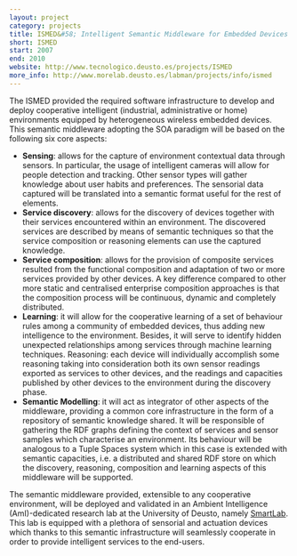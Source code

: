 ```yaml
---
layout: project
category: projects
title: ISMED&#58; Intelligent Semantic Middleware for Embedded Devices
short: ISMED
start: 2007
end: 2010
website: http://www.tecnologico.deusto.es/projects/ISMED
more_info: http://www.morelab.deusto.es/labman/projects/info/ismed
---
```


The ISMED provided the required software infrastructure to develop and deploy cooperative intelligent (industrial, administrative or home) environments equipped by heterogeneous wireless embedded devices.
This semantic middleware adopting the SOA paradigm will be based on the following six core aspects:

 * __Sensing__: allows for the capture of environment contextual data through sensors. In particular, the usage of intelligent cameras will allow for people detection and tracking. Other sensor types will gather knowledge about user habits and preferences. The sensorial data captured will be translated into a semantic format useful for the rest of elements.
 * __Service discovery__: allows for the discovery of devices together with their services encountered within an environment. The discovered services are described by means of semantic techniques so that the service composition or reasoning elements can use the captured knowledge.
 * __Service composition__: allows for the provision of composite services resulted from the functional composition and adaptation of two or more services provided by other devices. A key difference compared to other more static and centralised enterprise composition approaches is that the composition process will be continuous, dynamic and completely distributed.
 * __Learning__: it will allow for the cooperative learning of a set of behaviour rules among a community of embedded devices, thus adding new intelligence to the environment. Besides, it will serve to identify hidden unexpected relationships among services through machine learning techniques.
Reasoning: each device will individually accomplish some reasoning taking into consideration both its own sensor readings exported as services to other devices, and the readings and capacities published by other devices to the environment during the discovery phase.
 * __Semantic Modelling__: it will act as integrator of other aspects of the middleware, providing a common core infrastructure in the form of a repository of semantic knowledge shared. It will be responsible of gathering the RDF graphs defining the context of services and sensor samples which characterise an environment. Its behaviour will be analogous to a Tuple Spaces system which in this case is extended with semantic capacities, i.e. a distributed and shared RDF store on which the discovery, reasoning, composition and learning aspects of this middleware will be supported.

The semantic middleware provided, extensible to any cooperative environment, will be deployed and validated in an Ambient Intelligence (AmI)-dedicated research lab at the University of Deusto, namely [SmartLab](http://www.smartlab.deusto.es/). This lab is equipped with a plethora of sensorial and actuation devices which thanks to this semantic infrastructure will seamlessly cooperate in order to provide intelligent services to the end-users.

